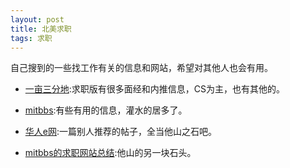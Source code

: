 ```yaml
---
layout: post
title: 北美求职
tags: 求职
---
```


自己搜到的一些找工作有关的信息和网站，希望对其他人也会有用。


* [一亩三分地](http://www.1point3acres.com/bbs/forum-28-1.html):求职版有很多面经和内推信息，CS为主，也有其他的。


* [mitbbs](http://www.mitbbs.com/bbsdoc/JobHunting.html):有些有用的信息，灌水的居多了。


* [华人e网](http://www.huaren.us/dispbbs.asp?boardid=215&Id=1294142):一篇别人推荐的帖子，全当他山之石吧。


* [mitbbs的求职网站总结](http://www.mitbbs.com/article1/JobHunting/32082025_0_1.html):他山的另一块石头。

